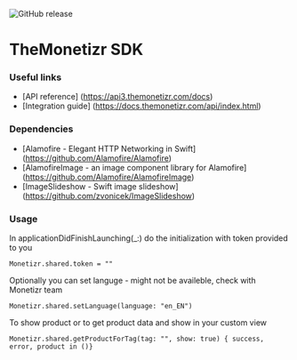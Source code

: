 ![GitHub release](https://img.shields.io/badge/release-3.0.1-blue.svg)
# TheMonetizr SDK
### Useful links

* [API reference] (https://api3.themonetizr.com/docs)
* [Integration guide] (https://docs.themonetizr.com/api/index.html)

### Dependencies
* [Alamofire - Elegant HTTP Networking in Swift] (https://github.com/Alamofire/Alamofire)
* [AlamofireImage - an image component library for Alamofire] (https://github.com/Alamofire/AlamofireImage)
* [ImageSlideshow - Swift image slideshow] (https://github.com/zvonicek/ImageSlideshow)

### Usage

In applicationDidFinishLaunching(_:) do the initialization with token provided to you

```
Monetizr.shared.token = ""
```

Optionally you can set languge - might not be availeble, check with Monetizr team

```
Monetizr.shared.setLanguage(language: "en_EN")
```

To show product or to get product data and show in your custom view

```
Monetizr.shared.getProductForTag(tag: "", show: true) { success, error, product in ()}
```